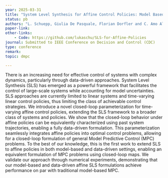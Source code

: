 ```yaml
---
year: 2025-03-31
title: "System Level Synthesis for Affine Control Policies: Model Based and Data-Driven Settings"
status: pb
authors: "L. Schuepp, Giulia De Pasquale, Florian Dorfler and C. Amo Alonso"
paper-link:
other-links: 
    - Code: https://github.com/lukaschu/SLS-for-Affine-Policies
journal: Submitted to IEEE Conference on Decision and Control (CDC)
type: conference
remark: 
topic: dmpc

---
```


There is an increasing need for effective control of systems with complex dynamics, particularly through data-driven approaches. System Level Synthesis (SLS) has emerged as a powerful framework that facilitates the control of large-scale systems while accounting for model uncertainties. SLS approaches are currently limited to linear systems and time-varying linear control policies, thus limiting the class of achievable control strategies. We introduce a novel closed-loop parameterization for time-varying affine control policies, extending the SLS framework to a broader class of systems and policies. We show that the closed-loop behavior under affine policies can be equivalently characterized using past system trajectories, enabling a fully data-driven formulation. This parameterization seamlessly integrates affine policies into optimal control problems, allowing for a closed-loop formulation of general Model Predictive Control (MPC) problems. To the best of our knowledge, this is the first work to extend SLS to affine policies in both model-based and data-driven settings, enabling an equivalent formulation of MPC problems using closed-loop maps. We validate our approach through numerical experiments, demonstrating that our model-based and data-driven affine SLS formulations achieve performance on par with traditional model-based MPC.
